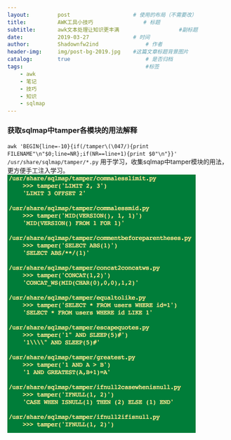 ```yaml
---
layout:     	post   				    # 使用的布局（不需要改）
title:      	AWK工具小技巧				# 标题 
subtitle:   	awk文本处理让知识更丰满 					#副标题
date:       	2019-03-27 				# 时间
author:     	Shadownfw2ind   			# 作者
header-img: 	img/post-bg-2019.jpg 	#这篇文章标题背景图片
catalog: 		true 						# 是否归档
tags:										#标签
    - awk
    - 笔记
    - 技巧
    - 知识
    - sqlmap
---
```

[^_^]: # (以上是Jekyll特有的格式，从以下内容开始--【此处是注释】)

### 获取sqlmap中tamper各模块的用法解释

`awk 'BEGIN{line=-10}{if(/tamper\(\047/){print FILENAME"\n"$0;line=NR};if(NR==line+1){print $0"\n"}}' /usr/share/sqlmap/tamper/*.py`
用于学习，收集sqlmap中tamper模块的用法，更方便手工注入学习。
![](img/awk-nmap-1.png)